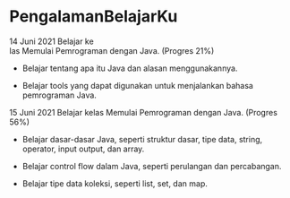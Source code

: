 # PengalamanBelajarKu

<p>14 Juni 2021  
Belajar ke<br>las Memulai Pemrograman dengan Java. (Progres 21%)<p/>

* Belajar tentang apa itu Java dan alasan menggunakannya.

* Belajar tools yang dapat digunakan untuk menjalankan bahasa pemrograman Java.

15 Juni 2021
Belajar kelas Memulai Pemrograman dengan Java. (Progres 56%)

  * Belajar dasar-dasar Java, seperti struktur dasar, tipe data, string, operator, input output, dan array.

  * Belajar control flow dalam Java, seperti perulangan dan percabangan.

  * Belajar tipe data koleksi, seperti list, set, dan map.
